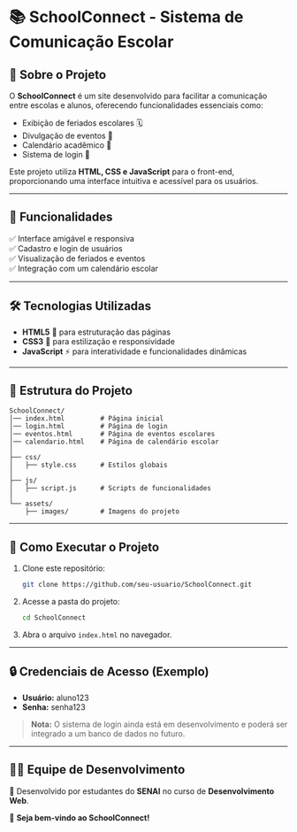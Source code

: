 # 📚 SchoolConnect - Sistema de Comunicação Escolar

## 📌 Sobre o Projeto
O **SchoolConnect** é um site desenvolvido para facilitar a comunicação entre escolas e alunos, oferecendo funcionalidades essenciais como:
- Exibição de feriados escolares 🗓️
- Divulgação de eventos 📢
- Calendário acadêmico 📆
- Sistema de login 🔐

Este projeto utiliza **HTML, CSS e JavaScript** para o front-end, proporcionando uma interface intuitiva e acessível para os usuários.

---

## 🚀 Funcionalidades
✅ Interface amigável e responsiva<br>
✅ Cadastro e login de usuários<br>
✅ Visualização de feriados e eventos<br>
✅ Integração com um calendário escolar<br>

---

## 🛠️ Tecnologias Utilizadas
- **HTML5** 🎨 para estruturação das páginas
- **CSS3** 🎨 para estilização e responsividade
- **JavaScript** ⚡ para interatividade e funcionalidades dinâmicas

---

## 📂 Estrutura do Projeto
```
SchoolConnect/
│── index.html         # Página inicial
│── login.html         # Página de login
│── eventos.html       # Página de eventos escolares
│── calendario.html    # Página de calendário escolar
│
├── css/
│   ├── style.css      # Estilos globais
│
├── js/
│   ├── script.js      # Scripts de funcionalidades
│
└── assets/
    ├── images/        # Imagens do projeto
```

---

## 🏁 Como Executar o Projeto
1. Clone este repositório:
   ```bash
   git clone https://github.com/seu-usuario/SchoolConnect.git
   ```
2. Acesse a pasta do projeto:
   ```bash
   cd SchoolConnect
   ```
3. Abra o arquivo `index.html` no navegador.

---

## 🔒 Credenciais de Acesso (Exemplo)
- **Usuário:** aluno123
- **Senha:** senha123

> **Nota:** O sistema de login ainda está em desenvolvimento e poderá ser integrado a um banco de dados no futuro.

---

## 👨‍💻 Equipe de Desenvolvimento
🚀 Desenvolvido por estudantes do **SENAI** no curso de **Desenvolvimento Web**.

📌 **Seja bem-vindo ao SchoolConnect!**
